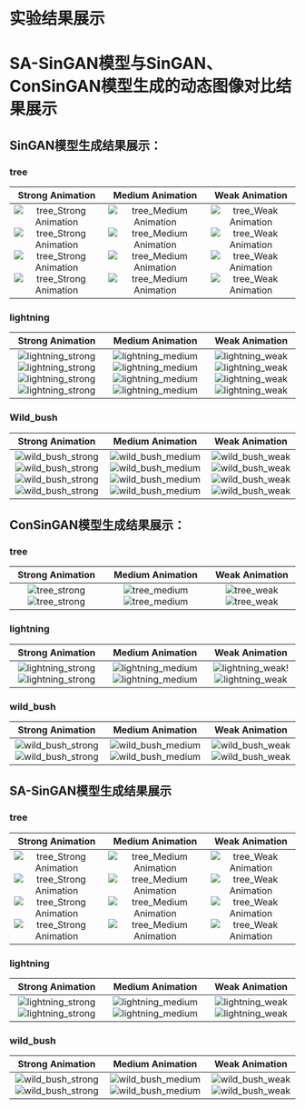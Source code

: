 # 实验结果展示
# SA-SinGAN模型与SinGAN、ConSinGAN模型生成的动态图像对比结果展示
## SinGAN模型生成结果展示：
### tree

Strong Animation          |  Medium Animation          |  Weak Animation
:-------------------------:|:-------------------------:|:-------------------------:
![tree_Strong Animation](https://user-images.githubusercontent.com/68259434/112775071-5615be80-906e-11eb-96c6-9519450d9144.gif) ![tree_Strong Animation](https://user-images.githubusercontent.com/68259434/112775072-58781880-906e-11eb-9ac6-a2e467695d0f.gif) ![tree_Strong Animation](https://user-images.githubusercontent.com/68259434/112775077-5a41dc00-906e-11eb-9364-9866f152f575.gif) ![tree_Strong Animation](https://user-images.githubusercontent.com/68259434/112775079-5c0b9f80-906e-11eb-872c-c8b8b1d317d9.gif) |  ![tree_Medium Animation](https://user-images.githubusercontent.com/68259434/112775098-6a59bb80-906e-11eb-9b36-63983694d7d4.gif) ![tree_Medium Animation](https://user-images.githubusercontent.com/68259434/112775099-6cbc1580-906e-11eb-969a-e36ca028d0c7.gif) ![tree_Medium Animation](https://user-images.githubusercontent.com/68259434/112775104-704f9c80-906e-11eb-9308-d125fb486c6c.gif) ![tree_Medium Animation](https://user-images.githubusercontent.com/68259434/112775106-72196000-906e-11eb-8520-7faad4a67b50.gif) |  ![tree_Weak Animation](https://user-images.githubusercontent.com/68259434/112774669-ed7a1200-906c-11eb-9d1a-9dd13e436fa1.gif) ![tree_Weak Animation](https://user-images.githubusercontent.com/68259434/112774675-efdc6c00-906c-11eb-8cf0-fa9ed4475754.gif) ![tree_Weak Animation](https://user-images.githubusercontent.com/68259434/112774705-08e51d00-906d-11eb-9393-0dba41eae0fa.gif) ![tree_Weak Animation](https://user-images.githubusercontent.com/68259434/112774713-0c78a400-906d-11eb-9eb2-da8b10038fee.gif)

### lightning

Strong Animation          |  Medium Animation          |  Weak Animation
:-------------------------:|:-------------------------:|:-------------------------:
![lightning_strong](https://user-images.githubusercontent.com/68259434/112837978-1e8b2e80-90cf-11eb-987d-0621006bfab8.gif)![lightning_strong](https://user-images.githubusercontent.com/68259434/112838174-5abe8f00-90cf-11eb-8b65-b00cfc7f198f.gif)![lightning_strong](https://user-images.githubusercontent.com/68259434/112838324-8477b600-90cf-11eb-95b0-5c8e9a13e57b.gif)![lightning_strong](https://user-images.githubusercontent.com/68259434/112838483-b1c46400-90cf-11eb-920a-f159b9ff3846.gif) |  ![lightning_medium](https://user-images.githubusercontent.com/68259434/112839244-8aba6200-90d0-11eb-93a6-47f5b2a7c013.gif)![lightning_medium](https://user-images.githubusercontent.com/68259434/112839289-986fe780-90d0-11eb-8df2-13d12f1575f7.gif)![lightning_medium](https://user-images.githubusercontent.com/68259434/112839414-c48b6880-90d0-11eb-8d60-ba1d10044e94.gif)![lightning_medium](https://user-images.githubusercontent.com/68259434/112839460-d0772a80-90d0-11eb-93b0-8874fd261857.gif) |  ![lightning_weak](https://user-images.githubusercontent.com/68259434/112839521-e4bb2780-90d0-11eb-89c7-bb44131e0541.gif)![lightning_weak](https://user-images.githubusercontent.com/68259434/112839812-2f3ca400-90d1-11eb-9257-043fb376a3f6.gif)![lightning_weak](https://user-images.githubusercontent.com/68259434/112840442-eb966a00-90d1-11eb-84d8-5925d6ed55fb.gif)![lightning_weak](https://user-images.githubusercontent.com/68259434/112840725-43cd6c00-90d2-11eb-824e-3c1017dcb322.gif)

### Wild_bush

Strong Animation          |  Medium Animation          |  Weak Animation
:-------------------------:|:-------------------------:|:-------------------------:
![wild_bush_strong](https://user-images.githubusercontent.com/68259434/112841344-f4d40680-90d2-11eb-867f-46c2c6f77099.gif)![wild_bush_strong](https://user-images.githubusercontent.com/68259434/112841537-2ea50d00-90d3-11eb-8dc6-7522fc3b686b.gif)![wild_bush_strong](https://user-images.githubusercontent.com/68259434/112841629-4bd9db80-90d3-11eb-8280-3e640cf94fd4.gif)![wild_bush_strong](https://user-images.githubusercontent.com/68259434/112841719-66ac5000-90d3-11eb-9f89-8cca58ed7792.gif) |  ![wild_bush_medium](https://user-images.githubusercontent.com/68259434/112841970-ac691880-90d3-11eb-8980-66c23117d8f2.gif)![wild_bush_medium](https://user-images.githubusercontent.com/68259434/112842100-c99de700-90d3-11eb-8718-460b662e0ad7.gif)![wild_bush_medium](https://user-images.githubusercontent.com/68259434/112842694-69f40b80-90d4-11eb-9454-9807838b75be.gif)![wild_bush_medium](https://user-images.githubusercontent.com/68259434/112842875-97d95000-90d4-11eb-9bfe-b2814689678b.gif) |  ![wild_bush_weak](https://user-images.githubusercontent.com/68259434/112843060-c820ee80-90d4-11eb-8849-8faae8f55c40.gif)![wild_bush_weak](https://user-images.githubusercontent.com/68259434/112843330-0cac8a00-90d5-11eb-9303-5e0b90280718.gif)![wild_bush_weak](https://user-images.githubusercontent.com/68259434/112843501-3960a180-90d5-11eb-9967-18b86fc4525f.gif)![wild_bush_weak](https://user-images.githubusercontent.com/68259434/112843812-92c8d080-90d5-11eb-963f-0bb2296cb738.gif)


## ConSinGAN模型生成结果展示：

### tree

Strong Animation          |  Medium Animation          |  Weak Animation
:-------------------------:|:-------------------------:|:-------------------------:
![tree_strong](https://user-images.githubusercontent.com/68259434/112920664-fe458900-913b-11eb-8725-70f9e0461903.gif)![tree_strong](https://user-images.githubusercontent.com/68259434/112920671-01407980-913c-11eb-8c64-6a590e0a00d5.gif) |  ![tree_medium](https://user-images.githubusercontent.com/68259434/112920706-10bfc280-913c-11eb-8c07-1fd66f84e48d.gif)![tree_medium](https://user-images.githubusercontent.com/68259434/112920713-16b5a380-913c-11eb-8e4b-a53e00b741c3.gif) |  ![tree_weak](https://user-images.githubusercontent.com/68259434/112920725-1f0dde80-913c-11eb-9534-17c984e92871.gif)![tree_weak](https://user-images.githubusercontent.com/68259434/112920865-62684d00-913c-11eb-9f56-ae29dbdaf15b.gif)



### lightning

Strong Animation          |  Medium Animation          |  Weak Animation
:-------------------------:|:-------------------------:|:-------------------------:
![lightning_strong](https://user-images.githubusercontent.com/68259434/112920784-3a78e980-913c-11eb-9913-6f422d224483.gif)![lightning_strong](https://user-images.githubusercontent.com/68259434/112920796-406eca80-913c-11eb-8aa0-21a21c7f489e.gif) |  ![lightning_medium](https://user-images.githubusercontent.com/68259434/112920803-45337e80-913c-11eb-8086-096dd62cc767.gif)![lightning_medium](https://user-images.githubusercontent.com/68259434/112920822-4ebce680-913c-11eb-9a73-9f8d4f014e52.gif) |  ![lightning_weak](https://user-images.githubusercontent.com/68259434/112920858-5ed4c600-913c-11eb-969d-9d6289c23d9f.gif)!![lightning_weak](https://user-images.githubusercontent.com/68259434/112921157-defb2b80-913c-11eb-919b-24054b0251db.gif)





### wild_bush

Strong Animation          |  Medium Animation          |  Weak Animation
:-------------------------:|:-------------------------:|:-------------------------:
![wild_bush_strong](https://user-images.githubusercontent.com/68259434/112920519-b45ca300-913b-11eb-8978-9ebafa336f76.gif)![wild_bush_strong](https://user-images.githubusercontent.com/68259434/112920534-bc1c4780-913b-11eb-939f-39b12da5632e.gif) |  ![wild_bush_medium](https://user-images.githubusercontent.com/68259434/112920553-c76f7300-913b-11eb-93de-c20c5c84b558.gif)![wild_bush_medium](https://user-images.githubusercontent.com/68259434/112920564-cb9b9080-913b-11eb-9bf0-07c68d796614.gif) |  ![wild_bush_weak](https://user-images.githubusercontent.com/68259434/112920576-d22a0800-913b-11eb-91e0-6cd0ddeae5c3.gif)![wild_bush_weak](https://user-images.githubusercontent.com/68259434/112920582-d5bd8f00-913b-11eb-88b3-91ad1ddee142.gif)






## SA-SinGAN模型生成结果展示
### tree

Strong Animation          |  Medium Animation          |  Weak Animation
:-------------------------:|:-------------------------:|:-------------------------:
![tree_Strong Animation](https://user-images.githubusercontent.com/68259434/112776425-341e3b00-9072-11eb-82f5-8f8655f08086.gif) ![tree_Strong Animation](https://user-images.githubusercontent.com/68259434/112776423-341e3b00-9072-11eb-9844-430366155ad1.gif) ![tree_Strong Animation](https://user-images.githubusercontent.com/68259434/112776424-341e3b00-9072-11eb-8652-6335dac910ef.gif) ![tree_Strong Animation](https://user-images.githubusercontent.com/68259434/112776422-341e3b00-9072-11eb-93b1-3e151b5f0a77.gif) |  ![tree_Medium Animation](https://user-images.githubusercontent.com/68259434/112777873-d0960c80-9075-11eb-952e-b67632f612d9.gif) ![tree_Medium Animation](https://user-images.githubusercontent.com/68259434/112777924-ec99ae00-9075-11eb-82a8-f028492c8504.gif) ![tree_Medium Animation](https://user-images.githubusercontent.com/68259434/112777950-fa4f3380-9075-11eb-9e18-8fccde5d978b.gif) ![tree_Medium Animation](https://user-images.githubusercontent.com/68259434/112777973-0e933080-9076-11eb-91fa-3bdb1f0df8fa.gif) |  ![tree_Weak Animation](https://user-images.githubusercontent.com/68259434/112778004-236fc400-9076-11eb-95ed-2c919b311f75.gif) ![tree_Weak Animation](https://user-images.githubusercontent.com/68259434/112778022-2c609580-9076-11eb-9b61-eccc23363024.gif) ![tree_Weak Animation](https://user-images.githubusercontent.com/68259434/112778027-31254980-9076-11eb-8c70-2a7631251e41.gif) ![tree_Weak Animation](https://user-images.githubusercontent.com/68259434/112778045-3e423880-9076-11eb-8ca6-41d23b9baedd.gif)

### lightning

Strong Animation          |  Medium Animation          |  Weak Animation
:-------------------------:|:-------------------------:|:-------------------------:
![lightning_strong](https://user-images.githubusercontent.com/68259434/112919554-eff66d80-9139-11eb-8147-c2e2d4a79b9e.gif)![lightning_strong](https://user-images.githubusercontent.com/68259434/112919662-1a482b00-913a-11eb-809d-f410309667d0.gif) |  ![lightning_medium](https://user-images.githubusercontent.com/68259434/112919726-3ba91700-913a-11eb-8186-b49c0acaf4a1.gif)![lightning_medium](https://user-images.githubusercontent.com/68259434/112919792-5a0f1280-913a-11eb-9c2c-c41439dc363b.gif) |  ![lightning_weak](https://user-images.githubusercontent.com/68259434/112919910-86c32a00-913a-11eb-94c8-5f416a2cd9e2.gif)![lightning_weak](https://user-images.githubusercontent.com/68259434/112919938-92aeec00-913a-11eb-8803-d48a0ccda228.gif)


### wild_bush

Strong Animation          |  Medium Animation          |  Weak Animation
:-------------------------:|:-------------------------:|:-------------------------:
![wild_bush_strong](https://user-images.githubusercontent.com/68259434/112920095-dbff3b80-913a-11eb-8b65-d8f73dfd2773.gif)![wild_bush_strong](https://user-images.githubusercontent.com/68259434/112920204-14067e80-913b-11eb-9495-b268dfccc6fc.gif) |  ![wild_bush_medium](https://user-images.githubusercontent.com/68259434/112920237-2385c780-913b-11eb-8727-4d9020dad8b2.gif)![wild_bush_medium](https://user-images.githubusercontent.com/68259434/112920254-2a143f00-913b-11eb-8049-d9839aba5dd3.gif) |  ![wild_bush_weak](https://user-images.githubusercontent.com/68259434/112920272-33051080-913b-11eb-844e-7e04a4667e1f.gif)![wild_bush_weak](https://user-images.githubusercontent.com/68259434/112920283-36000100-913b-11eb-9660-0f785e9b1f52.gif)










